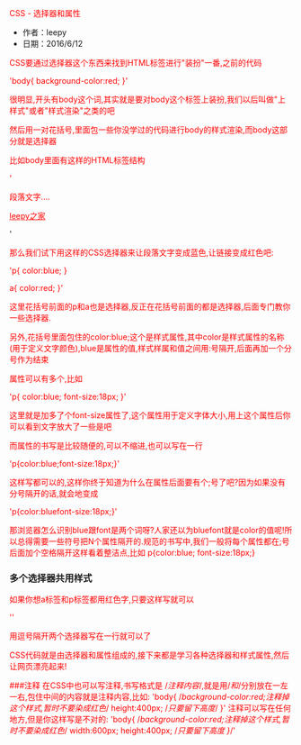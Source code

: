 CSS - 选择器和属性

- 作者：leepy
- 日期：2016/6/12

CSS要通过选择器这个东西来找到HTML标签进行"装扮"一番,之前的代码

'body{
	background-color:red;
}'

很明显,开头有body这个词,其实就是要对body这个标签上装扮,我们以后叫做"上样式"或者"样式渲染"之类的吧

然后用一对花括号,里面包一些你没学过的代码进行body的样式渲染,而body这部分就是选择器

比如body里面有这样的HTML标签结构

'<body>
	<p>段落文字....</p>
	<a href="http://leepy87.club">leepy之家</a>
</body>'

那么我们试下用这样的CSS选择器来让段落文字变成蓝色,让链接变成红色吧:

'p{
	color:blue;
}

a{
	color:red;
}'

这里花括号前面的p和a也是选择器,反正在花括号前面的都是选择器,后面专门教你一些选择器.

另外,花括号里面包住的color:blue;这个是样式属性,其中color是样式属性的名称(用于定义文字颜色),blue是属性的值,样式样属和值之间用:号隔开,后面再加一个分号作为结束

属性可以有多个,比如

'p{
	color:blue;
	font-size:18px;
}'

这里就是加多了个font-size属性了,这个属性用于定义字体大小,用上这个属性后你可以看到文字放大了一些是吧

而属性的书写是比较随便的,可以不缩进,也可以写在一行

'p{color:blue;font-size:18px;}'

这样写都可以的,这样你终于知道为什么在属性后面要有个;号了吧?因为如果没有分号隔开的话,就会地变成

'p{color:bluefont-size:18px;}'

那浏览器怎么识别blue跟font是两个词呀?人家还以为bluefont就是color的值呢!所以总得需要一些符号把N个属性隔开的.规范的书写中,我们一般将每个属性都在;号后面加个空格隔开这样看着整洁点,比如 p{color:blue; font-size:18px;}

### 多个选择器共用样式

如果你想a标签和p标签都用红色字,只要这样写就可以

'<style type="text/css">
p,a{color:red;}
</style>'

用逗号隔开两个选择器写在一行就可以了

CSS代码就是由选择器和属性组成的,接下来都是学习各种选择器和样式属性,然后让网页漂亮起来!


###注释
在CSS中也可以写注释,书写格式是 /*注释内容*/,就是用/*和*/分别放在一左一右,包住中间的内容就是注释内容,比如:
'body{
	/*background-color:red;注释掉这个样式,暂时不要染成红色*/
	height:400px; /*只要留下高度*/
}'
注释可以写在任何地方,但是你这样写是不对的:
'body{
	/*background-color:red;注释掉这个样式,暂时不要染成红色*/
	width:600px;
	height:400px; /*只要留下高度
}*/'


